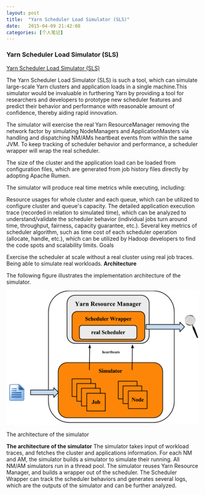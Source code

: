 ```yaml
---
layout: post
title:  "Yarn Scheduler Load Simulator (SLS)"
date:   2015-04-09 21:42:08
categories: [个人笔记]
---
```



### Yarn Scheduler Load Simulator (SLS) ####

[Yarn Scheduler Load Simulator (SLS)](https://hadoop.apache.org/docs/r2.4.0/hadoop-sls/SchedulerLoadSimulator.html#Step_1:_Configure_Hadoop_and_the_simulator)

The Yarn Scheduler Load Simulator (SLS) is such a tool, which can simulate large-scale Yarn clusters and application loads in a single machine.This simulator would be invaluable in furthering Yarn by providing a tool for researchers and developers to prototype new scheduler features and predict their behavior and performance with reasonable amount of confidence, thereby aiding rapid innovation.

The simulator will exercise the real Yarn ResourceManager removing the network factor by simulating NodeManagers and ApplicationMasters via handling and dispatching NM/AMs heartbeat events from within the same JVM. To keep tracking of scheduler behavior and performance, a scheduler wrapper will wrap the real scheduler.

The size of the cluster and the application load can be loaded from configuration files, which are generated from job history files directly by adopting Apache Rumen.

The simulator will produce real time metrics while executing, including:

Resource usages for whole cluster and each queue, which can be utilized to configure cluster and queue's capacity.
The detailed application execution trace (recorded in relation to simulated time), which can be analyzed to understand/validate the scheduler behavior (individual jobs turn around time, throughput, fairness, capacity guarantee, etc.).
Several key metrics of scheduler algorithm, such as time cost of each scheduler operation (allocate, handle, etc.), which can be utilized by Hadoop developers to find the code spots and scalability limits.
Goals

Exercise the scheduler at scale without a real cluster using real job traces.
Being able to simulate real workloads.
**Architecture**

The following figure illustrates the implementation architecture of the simulator.

![image](/images/sls_arch.png)

The architecture of the simulator

**The architecture of the simulator**
The simulator takes input of workload traces, and fetches the cluster and applications information. For each NM and AM, the simulator builds a simulator to simulate their running. All NM/AM simulators run in a thread pool. The simulator reuses Yarn Resource Manager, and builds a wrapper out of the scheduler. The Scheduler Wrapper can track the scheduler behaviors and generates several logs, which are the outputs of the simulator and can be further analyzed.